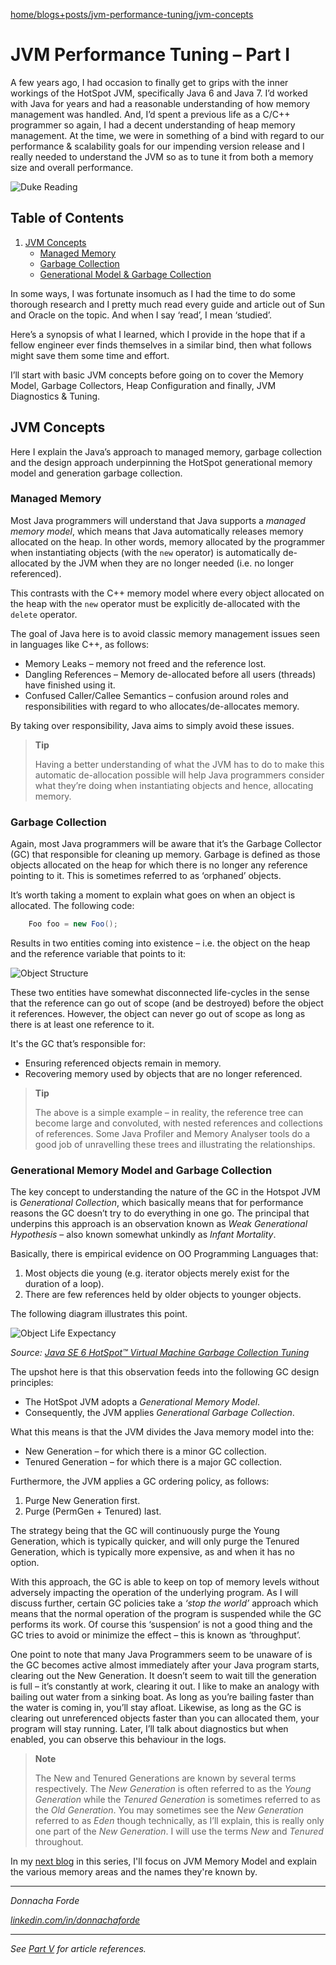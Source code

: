 [home/](https://donnachaforde.github.io)[blogs+posts/](https://donnachaforde.github.io/blogs+posts/)[jvm-performance-tuning/](https://donnachaforde.github.io/blogs+posts/jvm-performance-tuning/)[jvm-concepts](./java-performance-tuning-part-i-jvm-concepts.md)

# JVM Performance Tuning – Part I


A few years ago, I had occasion to finally get to grips with the inner workings of the HotSpot JVM, specifically Java 6 and Java 7. I’d worked with Java for years and had a reasonable understanding of how memory management was handled. And, I’d spent a previous life as a C/C++ programmer so again, I had a decent understanding of heap memory management. At the time, we were in something of a bind with regard to our performance & scalability goals for our impending version release and I really needed to understand the JVM so as to tune it from both a memory size and overall performance. 

![Duke Reading](./rcs/duke-reading-drinking-coffee.png)

## Table of Contents
1. [JVM Concepts](#jvm-concepts)
    - [Managed Memory](#managed-memory)
    - [Garbage Collection](#garbage-collection)
    - [Generational Model & Garbage Collection](#generational-memory-model-and-garbage-collection)



In some ways, I was fortunate insomuch as I had the time to do some thorough research and I pretty much read every guide and article out of Sun and Oracle on the topic. And when I say ‘read’, I mean ‘studied’. 

Here’s a synopsis of what I learned, which I provide in the hope that if a fellow engineer ever finds themselves in a similar bind, then what follows might save them some time and effort. 

I’ll start with basic JVM concepts before going on to cover the Memory Model, Garbage Collectors, Heap Configuration and finally, JVM Diagnostics & Tuning. 

## JVM Concepts
Here I explain the Java’s approach to managed memory, garbage collection and the design approach underpinning the HotSpot generational memory model and generation garbage collection.

### Managed Memory
Most Java programmers will understand that Java supports a _managed memory model_, which means that Java automatically releases memory allocated on the heap. In other words, memory allocated by the programmer when instantiating objects (with the `new` operator) is automatically de-allocated by the JVM when they are no longer needed (i.e. no longer referenced). 

This contrasts with the C++ memory model where every object allocated on the heap with the `new` operator must be explicitly de-allocated with the `delete` operator.

The goal of Java here is to avoid classic memory management issues seen in languages like C++, as follows:
* Memory Leaks – memory not freed and the reference lost.
* Dangling References – Memory de-allocated before all users (threads) have finished using it.
* Confused Caller/Callee Semantics – confusion around roles and responsibilities with regard to who allocates/de-allocates memory.

By taking over responsibility, Java aims to simply avoid these issues.

> **Tip**
>
> Having a better understanding of what the JVM has to do to make this automatic de-allocation possible will help Java programmers consider what they’re doing when instantiating objects and hence, allocating memory.

### Garbage Collection
Again, most Java programmers will be aware that it’s the Garbage Collector (GC) that responsible for cleaning up memory. Garbage is defined as those objects allocated on the heap for which there is no longer any reference pointing to it. This is sometimes referred to as ‘orphaned’ objects. 

It’s worth taking a moment to explain what goes on when an object is allocated. The following code:

```java
    Foo foo = new Foo();
```

Results in two entities coming into existence – i.e. the object on the heap and the reference variable that points to it:

![Object Structure](./rcs/java-object-structure.png)
 
These two entities have somewhat disconnected life-cycles in the sense that the reference can go out of scope (and be destroyed) before the object it references. However, the object can never go out of scope as long as there is at least one reference to it. 

It's the GC that’s responsible for:
* Ensuring referenced objects remain in memory. 
* Recovering memory used by objects that are no longer referenced. 

> **Tip**
>
> The above is a simple example – in reality, the reference tree can become large and convoluted, with nested references and collections of references. Some Java Profiler and Memory Analyser tools do a good job of unravelling these trees and illustrating the relationships. 

### Generational Memory Model and Garbage Collection
The key concept to understanding the nature of the GC in the Hotspot JVM is _Generational Collection_, which basically means that for performance reasons the GC doesn’t try to do everything in one go. The principal that underpins this approach is an observation known as _Weak Generational Hypothesis_ – also known somewhat unkindly as _Infant Mortality_. 

Basically, there is empirical evidence on OO Programming Languages that:

1.	Most objects die young (e.g. iterator objects merely exist for the duration of a loop).
2.	There are few references held by older objects to younger objects.

The following diagram illustrates this point. 

![Object Life Expectancy](./rcs/object-life-expectancy.png) 

_Source: [Java SE 6 HotSpot™ Virtual Machine Garbage Collection Tuning](http://www.oracle.com/technetwork/java/javase/gc-tuning-6-140523.html)_


 The upshot here is that this observation feeds into the following GC design principles:
* The HotSpot JVM adopts a _Generational Memory Model_.
* Consequently, the JVM applies _Generational Garbage Collection_. 

What this means is that the JVM divides the Java memory model into the:
* New Generation – for which there is a minor GC collection.
* Tenured Generation – for which there is a major GC collection.

Furthermore, the JVM applies a GC ordering policy, as follows:
1.	Purge New Generation first.
2.	Purge (PermGen + Tenured) last.

The strategy being that the GC will continuously purge the Young Generation, which is typically quicker, and will only purge the Tenured Generation, which is typically more expensive, as and when it has no option. 

With this approach, the GC is able to keep on top of memory levels without adversely impacting the operation of the underlying program. As I will discuss further, certain GC policies take a _‘stop the world’_ approach which means that the normal operation of the program is suspended while the GC performs its work. Of course this ‘suspension’ is not a good thing and the GC tries to avoid or minimize the effect – this is known as ‘throughput’. 

One point to note that many Java Programmers seem to be unaware of is the GC becomes active almost immediately after your Java program starts, clearing out the New Generation. It doesn’t seem to wait till the generation is full – it’s constantly at work, clearing it out. I like to make an analogy with bailing out water from a sinking boat. As long as you’re bailing faster than the water is coming in, you’ll stay afloat. Likewise, as long as the GC is clearing out unreferenced objects faster than you can allocated them, your program will stay running. Later, I’ll talk about diagnostics but when enabled, you can observe this behaviour in the logs. 

> **Note**
>
>The New and Tenured Generations are known by several terms respectively. The _New Generation_ is often referred to as the _Young Generation_ while the _Tenured Generation_ is sometimes referred to as the _Old Generation_. You may sometimes see the _New Generation_ referred to as _Eden_ though technically, as I’ll explain, this is really only one part of the _New Generation_. I will use the terms _New_ and _Tenured_ throughout.

In my [next blog](./java-performance-tuning-part-ii-the-java-memory-model.md) in this series, I'll focus on JVM Memory Model and explain the various memory areas and the names they're known by.


---
_Donnacha Forde_

_[linkedin.com/in/donnachaforde](https://www.linkedin.com/in/donnachaforde/)_


---
_See [Part V](./java-performance-tuning-part-v-jvm-diagnostics.md) for article references._
